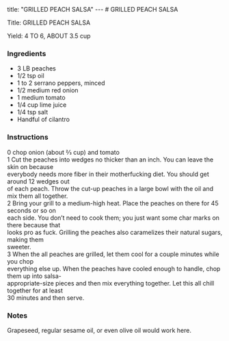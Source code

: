 <!DOCTYPE HTML PUBLIC "-//W3C//DTD HTML 4.0 Transitional//EN">
<html>
  <head>
  title: "GRILLED PEACH SALSA"
---
# GRILLED PEACH SALSA<link rel='stylesheet' href='style.css' type='text/css'><meta http-equiv="Content-Style-Stype" content="text/css">
     <meta http-equiv="Content-Type" content="text/html;charset=utf-8">
     </head><body><div class="recipe" itemscope itemtype="http://schema.org/Recipe"><div class='header'><p class="title"><span class="label">Title:</span> <span itemprop="name">GRILLED PEACH SALSA</span></p>
<p class="yields"><span class="label">Yield:</span> <span itemprop="recipeYield">4 TO 6, ABOUT 3.5 cup</span></p>
</div><div class="ing"><h3>Ingredients</h3><ul class="ing"><li class="ing" itemprop="ingredients">3 LB peaches </li>
<li class="ing" itemprop="ingredients">1/2 tsp oil </li>
<li class="ing" itemprop="ingredients">1 to 2 serrano peppers, minced </li>
<li class="ing" itemprop="ingredients">1/2 medium red onion </li>
<li class="ing" itemprop="ingredients">1 medium tomato </li>
<li class="ing" itemprop="ingredients">1/4 cup lime juice </li>
<li class="ing" itemprop="ingredients">1/4 tsp salt </li>
<li class="ing" itemprop="ingredients">Handful of cilantro </li>
</ul>
</div>
<div class="instructions"><h3 class="Instructions">Instructions</h3><div itemprop="recipeInstructions"><p>0 chop onion (about 2⁄3 cup) and tomato<br>1 Cut the peaches into wedges no thicker than an inch. You can leave the skin on because<br>everybody needs more fiber in their motherfucking diet. You should get around 12 wedges out<br>of each peach. Throw the cut-up peaches in a large bowl with the oil and mix them all together.<br>2 Bring your grill to a medium-high heat. Place the peaches on there for 45 seconds or so on<br>each side. You don’t need to cook them; you just want some char marks on there because that<br>looks pro as fuck. Grilling the peaches also caramelizes their natural sugars, making them<br>sweeter.<br>3 When the all peaches are grilled, let them cool for a couple minutes while you chop<br>everything else up. When the peaches have cooled enough to handle, chop them up into salsa-<br>appropriate-size pieces and then mix everything together. Let this all chill together for at least<br>30 minutes and then serve.</p></div></div><div class="modifications"><h3 class="Notes">Notes</h3><p>Grapeseed, regular sesame oil, or even olive oil would work here.</p></div></div>

</body>
</html>